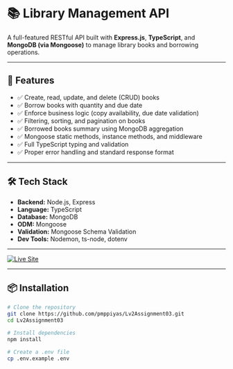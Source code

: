 # 📚 Library Management API

A full-featured RESTful API built with **Express.js**, **TypeScript**, and **MongoDB (via Mongoose)** to manage library books and borrowing operations.

---


## 🚀 Features

- ✅ Create, read, update, and delete (CRUD) books
- ✅ Borrow books with quantity and due date
- ✅ Enforce business logic (copy availability, due date validation)
- ✅ Filtering, sorting, and pagination on books
- ✅ Borrowed books summary using MongoDB aggregation
- ✅ Mongoose static methods, instance methods, and middleware
- ✅ Full TypeScript typing and validation
- ✅ Proper error handling and standard response format

---

## 🛠️ Tech Stack

- **Backend:** Node.js, Express
- **Language:** TypeScript
- **Database:** MongoDB
- **ODM:** Mongoose
- **Validation:** Mongoose Schema Validation
- **Dev Tools:** Nodemon, ts-node, dotenv

---
[![Live Site](https://img.shields.io/badge/View-Live-green)](https://lv2-assignment03.vercel.app)

---

## 📦 Installation

```bash
# Clone the repository
git clone https://github.com/pmppiyas/Lv2Assignment03.git
cd Lv2Assignment03

# Install dependencies
npm install

# Create a .env file
cp .env.example .env
